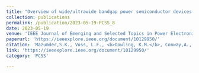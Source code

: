 ```yaml
---
title: "Overview of wide/ultrawide bandgap power semiconductor devices for distributed energy resources"
collection: publications
permalink: /publication/2023-05-19-PCSS_8
date: 2023-05-19
venue: 'IEEE Journal of Emerging and Selected Topics in Power Electronics'
paperurl: 'https://ieeexplore.ieee.org/document/10129950/'
citation: 'Mazumder,S.K., Voss, L.F., <b>Dowling, K.M.</b>, Conway,A., Hall, D., Kaplar, R.J., Pickrell, G.W., Flicker, J., Binder, A.T., Chowdhury, S., Veliadis,V. Luo, F., Khalil, S., Aichinger,T., Bahl,S.R., Meneghini, M., and Charles, A.B., “Overview of wide/ultrawide bandgap power semiconductor devices for distributed energy resources,” IEEE Journal of Emerging and Selected Topics in Power Electronics , vol. 11, no. 4, pp. 3957 - 3982, 2023.'
link: 'https://ieeexplore.ieee.org/document/10129950/'
category: 'PCSS'

---
```

